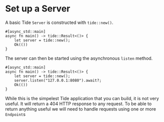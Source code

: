# Set up a Server

A basic Tide `Server` is constructed with `tide::new()`.

```rust,edition2018,no_run
#[async_std::main]
async fn main() -> tide::Result<()> {
    let server = tide::new();
    Ok(())
}
```

The server can then be started using the asynchronous `listen` method.

```rust,edition2018,no_run
#[async_std::main]
async fn main() -> tide::Result<()> {
    let server = tide::new();
    server.listen("127.0.0.1:8080").await?;
    Ok(())
}
```

While this is the simpelest Tide application that you can build, it is not very useful. It will return a 404 HTTP response to any request. To be able to return anything useful we will need to handle requests using one or more `Endpoint`s